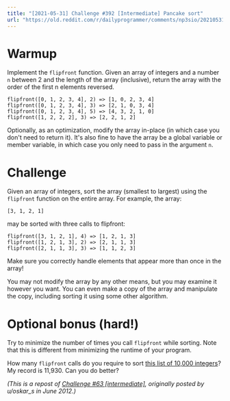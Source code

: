 ```yaml
---
title: "[2021-05-31] Challenge #392 [Intermediate] Pancake sort"
url: "https://old.reddit.com/r/dailyprogrammer/comments/np3sio/20210531_challenge_392_intermediate_pancake_sort/"
---
```


# Warmup

Implement the `flipfront` function. Given an array of integers and a number `n` between 2 and the length of the array (inclusive), return the array with the order of the first n elements reversed.

    flipfront([0, 1, 2, 3, 4], 2) => [1, 0, 2, 3, 4]
    flipfront([0, 1, 2, 3, 4], 3) => [2, 1, 0, 3, 4]
    flipfront([0, 1, 2, 3, 4], 5) => [4, 3, 2, 1, 0]
    flipfront([1, 2, 2, 2], 3) => [2, 2, 1, 2]

Optionally, as an optimization, modify the array in-place (in which case you don't need to return it). It's also fine to have the array be a global variable or member variable, in which case you only need to pass in the argument `n`.

# Challenge

Given an array of integers, sort the array (smallest to largest) using the `flipfront` function on the entire array. For example, the array:

    [3, 1, 2, 1]

may be sorted with three calls to flipfront:

    flipfront([3, 1, 2, 1], 4) => [1, 2, 1, 3]
    flipfront([1, 2, 1, 3], 2) => [2, 1, 1, 3]
    flipfront([2, 1, 1, 3], 3) => [1, 1, 2, 3]

Make sure you correctly handle elements that appear more than once in the array!

You may not modify the array by any other means, but you may examine it however you want. You can even make a copy of the array and manipulate the copy, including sorting it using some other algorithm.

# Optional bonus (hard!)

Try to minimize the number of times you call `flipfront` while sorting. Note that this is different from minimizing the runtime of your program.

How many `flipfront` calls do you require to sort [this list of 10,000 integers](https://gist.githubusercontent.com/cosmologicon/9e6e430d29023f24d1b885fd9c175603/raw/ea5f00e1b84eb963dd1a2f5159a49b5a6d0320f7/gistfile1.txt)? My record is 11,930. Can you do better?

*(This is a repost of [Challenge #63 [intermediate]](https://www.reddit.com/r/dailyprogrammer/comments/uw16v/6112012_challenge_63_intermediate/), originally posted by u/oskar_s in June 2012.)*